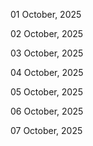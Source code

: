 01 October, 2025

02 October, 2025

03 October, 2025

04 October, 2025

05 October, 2025

06 October, 2025

07 October, 2025